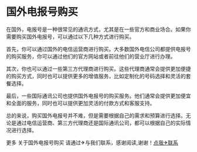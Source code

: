 # 国外电报号购买

在国外，电报号是一种很常见的通讯方式，尤其是在一些官方和商业场合。如果你需要购买国外电报号，可以通过以下几种方式进行购买。

首先，你可以通过国外的电信运营商进行购买。大多数国外电信公司都提供电报号的购买服务，你可以通过他们的官方网站或者前往他们的营业厅进行办理。

其次，你也可以通过一些第三方代理商进行购买。这些代理商通常会提供更加便捷的购买方式，同时也可以提供更多的增值服务，比如定制化的号码选择和灵活的套餐选择。

最后，一些国际通讯公司也提供国外电报号的购买服务。他们通常会提供更加便宜和全面的服务，同时也可以提供更加灵活的付款方式和客服支持。

总的来说，购买国外电报号并不难，但是需要根据自己的需求和预算进行选择。无论是通过电信运营商、第三方代理商还是国际通讯公司，都可以根据自己的实际情况进行选择。

更多 关于国外电报号购买 请通过✈与我们联系，感谢阅读,谢谢！[点我✈联系](https://ww.k02.cc)